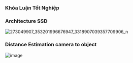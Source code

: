 ### Khóa Luận Tốt Nghiệp

### Architecture SSD
![273049907_353201996676947_3318907039357709906_n](https://user-images.githubusercontent.com/72034584/155358211-bc1ff823-01ce-4470-ac1d-8b4fd513d3b1.png)


### Distance Estimation camera to object
![image](https://user-images.githubusercontent.com/72034584/155364303-ad0a0c05-ecda-4ad2-8d2d-0030ec0b3b33.png)


